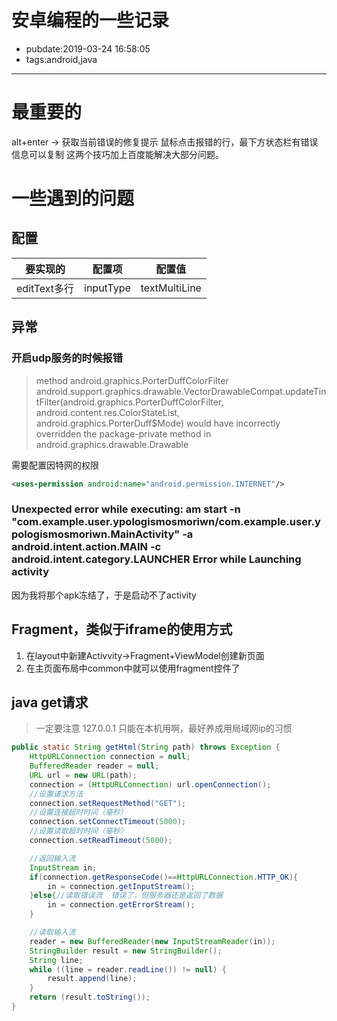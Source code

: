# 安卓编程的一些记录

- pubdate:2019-03-24 16:58:05
- tags:android,java

---

# 最重要的

alt+enter ->  获取当前错误的修复提示
鼠标点击报错的行，最下方状态栏有错误信息可以复制
这两个技巧加上百度能解决大部分问题。

# 一些遇到的问题

## 配置

| 要实现的   | 配置项 | 配置值     |
| -------------- | --------- | ------------- |
| editText多行 | inputType | textMultiLine |

## 异常

### 开启udp服务的时候报错

> method android.graphics.PorterDuffColorFilter android.support.graphics.drawable.VectorDrawableCompat.updateTintFilter(android.graphics.PorterDuffColorFilter, android.content.res.ColorStateList, android.graphics.PorterDuff$Mode) would have incorrectly overridden the package-private method in android.graphics.drawable.Drawable

需要配置因特网的权限

```xml
<uses-permission android:name="android.permission.INTERNET"/>
```

### Unexpected error while executing: am start -n "com.example.user.ypologismosmoriwn/com.example.user.ypologismosmoriwn.MainActivity" -a android.intent.action.MAIN -c android.intent.category.LAUNCHER Error while Launching activity

因为我将那个apk冻结了，于是启动不了activity

## Fragment，类似于iframe的使用方式

1. 在layout中新建Activvity->Fragment+ViewModel创建新页面
2. 在主页面布局中common中就可以使用fragment控件了

## java get请求

> 一定要注意 127.0.0.1 只能在本机用啊，最好养成用局域网ip的习惯

```java
public static String getHtml(String path) throws Exception {
    HttpURLConnection connection = null;
    BufferedReader reader = null;
    URL url = new URL(path);
    connection = (HttpURLConnection) url.openConnection();
    //设置请求方法
    connection.setRequestMethod("GET");
    //设置连接超时时间（毫秒）
    connection.setConnectTimeout(5000);
    //设置读取超时时间（毫秒）
    connection.setReadTimeout(5000);

    //返回输入流
    InputStream in;
    if(connection.getResponseCode()==HttpURLConnection.HTTP_OK){
        in = connection.getInputStream();
    }else{//读取错误流  错误了，但服务器还是返回了数据
        in = connection.getErrorStream();
    }

    //读取输入流
    reader = new BufferedReader(new InputStreamReader(in));
    StringBuilder result = new StringBuilder();
    String line;
    while ((line = reader.readLine()) != null) {
        result.append(line);
    }
    return (result.toString());
}
```
